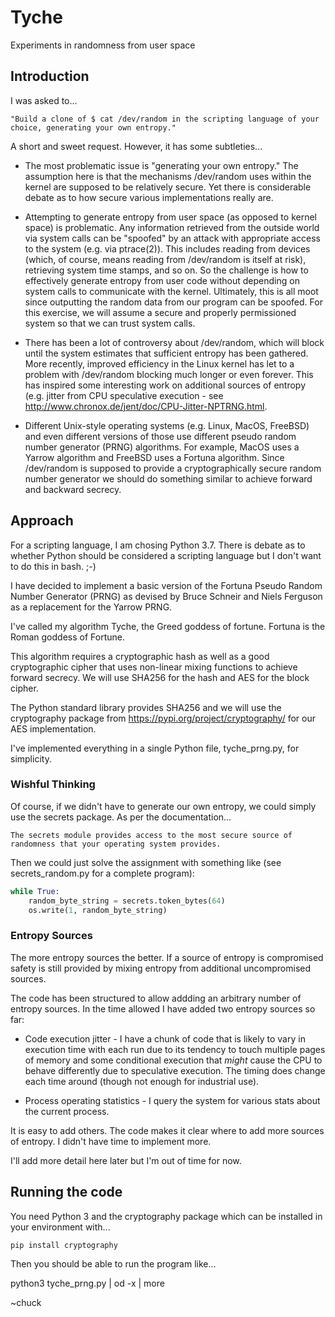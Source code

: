 # Tyche
Experiments in randomness from user space

## Introduction
I was asked to...

```
"Build a clone of $ cat /dev/random in the scripting language of your choice, generating your own entropy."
```

A short and sweet request. However, it has some subtleties...

* The most problematic issue is "generating your own entropy." The
  assumption here is that the mechanisms /dev/random uses within the
  kernel are supposed to be relatively secure. Yet there is considerable
  debate as to how secure various implementations really are.

* Attempting to generate entropy from user space (as opposed to kernel
  space) is problematic.  Any information retrieved from the outside
  world via system calls can be "spoofed" by an attack with
  appropriate access to the system (e.g. via ptrace(2)). This includes
  reading from devices (which, of course, means reading from
  /dev/random is itself at risk), retrieving system time stamps, and
  so on. So the challenge is how to effectively generate entropy from
  user code without depending on system calls to communicate with the
  kernel. Ultimately, this is all moot since outputting the random
  data from our program can be spoofed. For this exercise, we will
  assume a secure and properly permissioned system so that we can
  trust system calls.

* There has been a lot of controversy about /dev/random, which will
  block until the system estimates that sufficient entropy has been
  gathered. More recently, improved efficiency in the Linux kernel has
  let to a problem with /dev/random blocking much longer or even
  forever. This has inspired some interesting work on additional
  sources of entropy (e.g. jitter from CPU speculative execution - see
  http://www.chronox.de/jent/doc/CPU-Jitter-NPTRNG.html.

* Different Unix-style operating systems (e.g. Linux, MacOS, FreeBSD)
  and even different versions of those use different pseudo random
  number generator (PRNG) algorithms. For example, MacOS uses a Yarrow
  algorithm and FreeBSD uses a Fortuna algorithm. Since /dev/random
  is supposed to provide a cryptographically secure random number
  generator we should do something similar to achieve forward and
  backward secrecy.

## Approach

For a scripting language, I am chosing Python 3.7. There is debate as
to whether Python should be considered a scripting language but I
don't want to do this in bash. ;-)

I have decided to implement a basic version of the Fortuna Pseudo
Random Number Generator (PRNG) as devised by Bruce Schneir and Niels
Ferguson as a replacement for the Yarrow PRNG.

I've called my algorithm Tyche, the Greed goddess of fortune. Fortuna
is the Roman goddess of Fortune.

This algorithm requires a cryptographic hash as well as a good
cryptographic cipher that uses non-linear mixing functions to achieve
forward secrecy. We will use SHA256 for the hash and AES for the block
cipher.

The Python standard library provides SHA256 and we will use the
cryptography package from https://pypi.org/project/cryptography/ for
our AES implementation.

I've implemented everything in a single Python file, tyche_prng.py,
for simplicity.

### Wishful Thinking

Of course, if we didn't have to generate our own entropy, we could
simply use the secrets package. As per the documentation...

```
The secrets module provides access to the most secure source of randomness that your operating system provides.
```

Then we could just solve the assignment with something like (see
secrets_random.py for a complete program):

```python
while True:
    random_byte_string = secrets.token_bytes(64)
    os.write(1, random_byte_string)
```

### Entropy Sources

The more entropy sources the better. If a source of entropy is compromised
safety is still provided by mixing entropy from additional uncompromised
sources.

The code has been structured to allow addding an arbitrary number of
entropy sources. In the time allowed I have added two entropy sources
so far:

* Code execution jitter - I have a chunk of code that is likely to
  vary in execution time with each run due to its tendency to touch
  multiple pages of memory and some conditional execution that *might*
  cause the CPU to behave differently due to speculative
  execution. The timing does change each time around (though not
  enough for industrial use).

* Process operating statistics - I query the system for various stats
  about the current process.

It is easy to add others. The code makes it clear where to add more
sources of entropy. I didn't have time to implement more.

I'll add more detail here later but I'm out of time for now.

## Running the code

You need Python 3 and the cryptography package which can be installed
in your environment with...

```bash
pip install cryptography
```

Then you should be able to run the program like...

python3 tyche_prng.py | od -x | more

~chuck